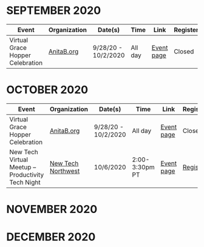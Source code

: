 # SEPTEMBER 2020

| Event       | Organization | Date(s) | Time | Link          | Register  |
| ----------- | ------------ | ------- | ---- | ------------- | --------- |
| Virtual Grace Hopper Celebration | [AnitaB.org](https://anitab.org/) | 9/28/20 - 10/2/2020 | All day | [Event page](https://ghc.anitab.org/) | Closed |


# OCTOBER 2020

| Event       | Organization | Date(s) | Time | Link          | Register  |
| ----------- | ------------ | ------- | ---- | ------------- | --------- |
| Virtual Grace Hopper Celebration | [AnitaB.org](https://anitab.org/) | 9/28/20 - 10/2/2020 | All day | [Event page](https://ghc.anitab.org/) | Closed |
| New Tech Virtual Meetup – Productivity Tech Night | [New Tech Northwest](https://www.newtechnorthwest.com/) | 10/6/2020 | 2:00-3:30pm PT | [Event page](https://www.newtechnorthwest.com/new-tech-virtual-meetup-productivity-tech-night-october-6-2020/) | [Register](https://www.eventbrite.com/e/new-tech-virtual-meetup-productivity-tech-tickets-121275808207) |

# NOVEMBER 2020


# DECEMBER 2020
